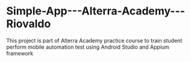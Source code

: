 # Simple-App---Alterra-Academy---Riovaldo

This project is part of Alterra Academy practice course to train student perform mobile automation test using Android Studio and Appium framework
